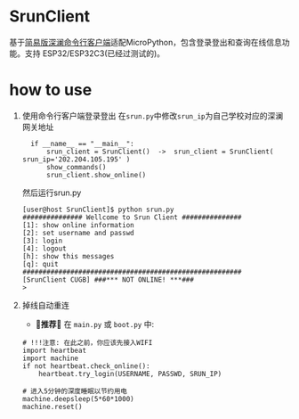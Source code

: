 # SrunClient

基于[简易版深澜命令行客户端](https://github.com/ice-tong/SrunClient)适配MicroPython，包含登录登出和查询在线信息功能。支持
ESP32/ESP32C3(已经过测试的)。

# how to use

1. 使用命令行客户端登录登出
   在`srun.py`中修改`srun_ip`为自己学校对应的深澜网关地址
    ``` python3
      if __name__ == "__main__":
          srun_client = SrunClient()  ->  srun_client = SrunClient( srun_ip='202.204.105.195' ) 
          show_commands()
          srun_client.show_online()
    ``` 
   然后运行srun.py
    ``` 
    [user@host SrunClient]$ python srun.py
    ############### Wellcome to Srun Client ###############
    [1]: show online information
    [2]: set username and passwd
    [3]: login
    [4]: logout
    [h]: show this messages
    [q]: quit
    #######################################################
    [SrunClient CUGB] ###*** NOT ONLINE! ***###
    >
    ```

2. 掉线自动重连
    - 🍬**推荐**🍬 在 `main.py` 或 `boot.py` 中:
    ```
    # !!!注意: 在此之前，你应该先接入WIFI
    import heartbeat
    import machine
    if not heartbeat.check_online():
        heartbeat.try_login(USERNAME, PASSWD, SRUN_IP)
        
    # 进入5分钟的深度睡眠以节约用电
    machine.deepsleep(5*60*1000)
    machine.reset()
    ```